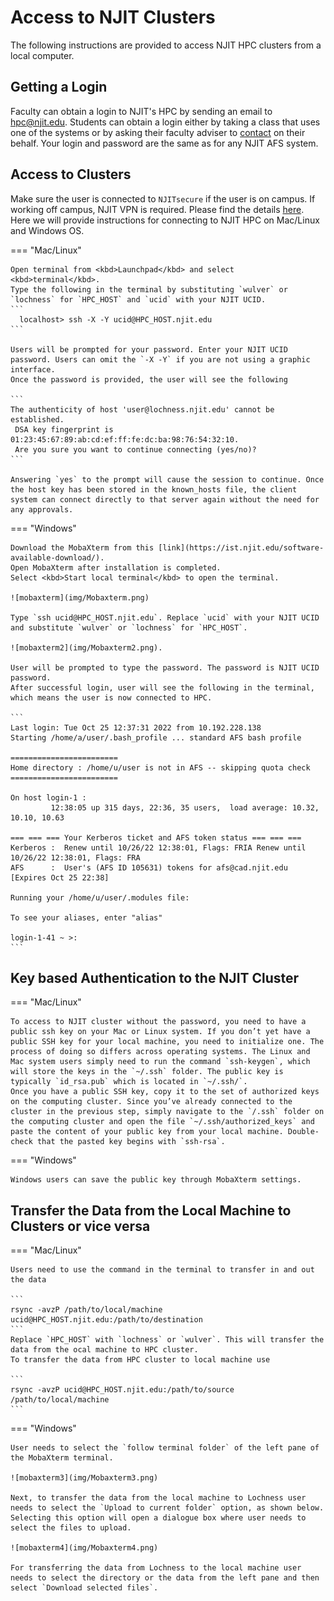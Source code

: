 # Access to NJIT Clusters
The following instructions are provided to access NJIT HPC clusters from a local computer.

## Getting a Login
Faculty can obtain a login to NJIT's HPC by sending an email to [hpc@njit.edu](mailto:hpc@njit.edu). Students can obtain a login either by taking a class that uses one of the systems or by asking their faculty adviser to [contact](mailto:hpc@njit.edu) on their behalf. Your login and password are the same as for any NJIT AFS system.

## Access to Clusters
Make sure the user is connected to `NJITsecure` if the user is on campus. If working off campus, NJIT VPN is required. Please find the details [here](https://ist.njit.edu/vpn).
Here we will provide instructions for connecting to NJIT HPC on Mac/Linux and Windows OS.



=== "Mac/Linux"

    Open terminal from <kbd>Launchpad</kbd> and select <kbd>terminal</kbd>.
    Type the following in the terminal by substituting `wulver` or `lochness` for `HPC_HOST` and `ucid` with your NJIT UCID.
    ```
      localhost> ssh -X -Y ucid@HPC_HOST.njit.edu  
    ```
    
    Users will be prompted for your password. Enter your NJIT UCID password. Users can omit the `-X -Y` if you are not using a graphic interface.
    Once the password is provided, the user will see the following
    
    ```
    The authenticity of host 'user@lochness.njit.edu' cannot be established.
     DSA key fingerprint is 01:23:45:67:89:ab:cd:ef:ff:fe:dc:ba:98:76:54:32:10. 
     Are you sure you want to continue connecting (yes/no)?
    ```
      
    Answering `yes` to the prompt will cause the session to continue. Once the host key has been stored in the known_hosts file, the client system can connect directly to that server again without the need for any approvals. 

=== "Windows"

    Download the MobaXterm from this [link](https://ist.njit.edu/software-available-download/). 
    Open MobaXterm after installation is completed. 
    Select <kbd>Start local terminal</kbd> to open the terminal.
    
    ![mobaxterm](img/Mobaxterm.png)
    
    Type `ssh ucid@HPC_HOST.njit.edu`. Replace `ucid` with your NJIT UCID and substitute `wulver` or `lochness` for `HPC_HOST`.
    
    ![mobaxterm2](img/Mobaxterm2.png). 
    
    User will be prompted to type the password. The password is NJIT UCID password.
    After successful login, user will see the following in the terminal, which means the user is now connected to HPC.
    
    ```
    Last login: Tue Oct 25 12:37:31 2022 from 10.192.228.138
    Starting /home/a/user/.bash_profile ... standard AFS bash profile
    
    ========================
    Home directory : /home/u/user is not in AFS -- skipping quota check
    ========================
    
    On host login-1 :
             12:38:05 up 315 days, 22:36, 35 users,  load average: 10.32, 10.10, 10.63
    
    === === === Your Kerberos ticket and AFS token status === === ===
    Kerberos :  Renew until 10/26/22 12:38:01, Flags: FRIA Renew until 10/26/22 12:38:01, Flags: FRA
    AFS      :  User's (AFS ID 105631) tokens for afs@cad.njit.edu [Expires Oct 25 22:38]
    
    Running your /home/u/user/.modules file:
    
    To see your aliases, enter "alias"
    
    login-1-41 ~ >:
    ```

## Key based Authentication to the NJIT Cluster


=== "Mac/Linux"

    To access to NJIT cluster without the password, you need to have a public ssh key on your Mac or Linux system. If you don’t yet have a public SSH key for your local machine, you need to initialize one. The process of doing so differs across operating systems. The Linux and Mac system users simply need to run the command `ssh-keygen`, which will store the keys in the `~/.ssh` folder. The public key is typically `id_rsa.pub` which is located in `~/.ssh/`.
    Once you have a public SSH key, copy it to the set of authorized keys on the computing cluster. Since you’ve already connected to the cluster in the previous step, simply navigate to the `/.ssh` folder on the computing cluster and open the file `~/.ssh/authorized_keys` and paste the content of your public key from your local machine. Double-check that the pasted key begins with `ssh-rsa`.

=== "Windows"

    Windows users can save the public key through MobaXterm settings.

## Transfer the Data from the Local Machine to Clusters or vice versa

=== "Mac/Linux"

    Users need to use the command in the terminal to transfer in and out the data 
     
    ```
    rsync -avzP /path/to/local/machine ucid@HPC_HOST.njit.edu:/path/to/destination
    ```
    Replace `HPC_HOST` with `lochness` or `wulver`. This will transfer the data from the ocal machine to HPC cluster. 
    To transfer the data from HPC cluster to local machine use
      
    ```
    rsync -avzP ucid@HPC_HOST.njit.edu:/path/to/source /path/to/local/machine
    ```

=== "Windows"

    User needs to select the `follow terminal folder` of the left pane of the MobaXterm terminal. 
    
    ![mobaxterm3](img/Mobaxterm3.png)
    
    Next, to transfer the data from the local machine to Lochness user needs to select the `Upload to current folder` option, as shown below. Selecting this option will open a dialogue box where user needs to select the files to upload.
    
    ![mobaxterm4](img/Mobaxterm4.png)
    
    For transferring the data from Lochness to the local machine user needs to select the directory or the data from the left pane and then select `Download selected files`.


